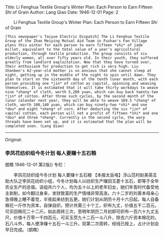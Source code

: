 Title: Li Fenghua Textile Group's Winter Plan: Each Person to Earn Fifteen *Shi* of Grain
Author: Lang Qiao
Date: 1946-12-01
Page: 2

　　Li Fenghua Textile Group's Winter Plan:
    Each Person to Earn Fifteen *Shi* of Grain

    [This newspaper's Taiyue Electric Dispatch] The Li Fenghua Textile Group of the Zhao Meiying Mutual Aid Team in Fushan's Fan Village plans this winter for each person to earn fifteen *shi* of jade millet, equivalent to the total value of a year's agricultural production, through textile production. The group consists of six elderly women, all over fifty years old. In their youth, they suffered greatly from landlord exploitation. Now that they have turned over, their enthusiasm for production to get rich is very high. Liu Shanben's 62-year-old mother is so anxious that she cannot sleep at night, getting up in the middle of the night to spin until dawn. They plan to start on the sixteenth day of the tenth lunar month, with each person providing one *jin* of cotton as capital, spinning and weaving themselves. It is estimated that it will take thirty workdays to weave nine *zhang* of cloth, worth 5,200 yuan, which can buy back twenty-two *jin* of cotton. After three such cycles, by the second month of the lunar calendar next year, they will be able to weave 169.5 *zhang* of cloth, worth 100,140 yuan, which can buy ninety-two *shi* and one *dou* and eight *sheng* of corn. After deducting the six *jin* of capital cotton, each person will net a profit of fifteen *shi* and one *dou* and three *sheng*. Currently in the second cycle, the warp threads have been set up, and it is estimated that the plan will be completed soon. (Lang Qiao)



<hr /> 

Original: 


### 李凤花纺织组今冬计划  每人要赚十五石粮
朗樵
1946-12-01
第2版()
专栏：

　　李凤花纺织组今冬计划
    每人要赚十五石粮
    【本报太岳电】浮山范村赵美英互助大队之李凤花纺织小组，今冬计划每人以纺织生产赚回玉菱十五石，即等于全年农业生产的总值。该组共六个人，均为五十以上的老年妇女，她们年青时代备受地主剥削，如今翻过身来，发财致富的生产情绪非常高涨。六十二岁的刘善本母亲心急得晚上睡不着觉，半夜起来纺到五更。她们计划从阴历十月十六日起，每人自备棉花一斤作为资本，自弹自织，预计共需三十个工，织布九丈，价值五千二百元，可买回棉花二十二斤。如此周转三次，至明年阴历二月初即可织布一百六十九丈五尺，价值十万零一千四百元，可买玉茭九十二石一斗八升，除去六斤资本棉花的，石八斗外，每人便净赚十五石一斗三升。现第二次周转，经线已按上，占计计划会早日完成。（朗樵）
